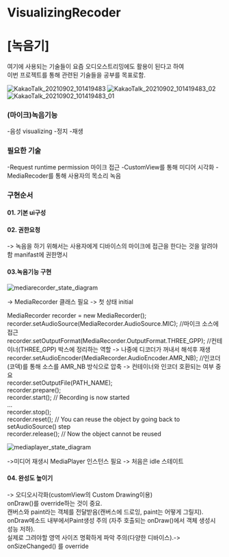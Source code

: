 # VisualizingRecoder
# [녹음기]
여기에 사용되는 기술들이 요즘 오디오스트리밍에도 활용이 된다고 하여   
이번 프로젝트를 통해  관련된 기술들을 공부를 목표로함.   

![KakaoTalk_20210902_101419483](https://user-images.githubusercontent.com/68258365/131765884-d3d8a3f0-b894-44b0-a18c-7ad5d64bb560.jpg)
![KakaoTalk_20210902_101419483_02](https://user-images.githubusercontent.com/68258365/131765909-57a3dc47-3976-484d-9d4e-a0470d258ccc.jpg)
![KakaoTalk_20210902_101419483_01](https://user-images.githubusercontent.com/68258365/131765896-32de8090-ed19-480f-8fdc-629c001d1451.jpg)


### (마이크)녹음기능
-음성 visualizing
-정지
-재생

### 필요한 기술
-Request runtime permission 마이크 접근
-CustomView를 통해 미디어 시각화
-MediaRecoder를 통해 사용자의 목소리 녹음

### 구현순서
#### 01. 기본 ui구성
#### 02. 권한요청
-> 녹음을 하기 위해서는 사용자에게 디바이스의 마이크에 접근을 한다는 것을 알려야함 manifast에 권한명시   
#### 03.녹음기능 구현
![mediarecorder_state_diagram](https://user-images.githubusercontent.com/68258365/131695820-49d2904a-c1a0-4c95-b23f-5fe35e1d9e9a.gif)

-> MediaRecorder 클래스 필요
-> 첫 상태 initial 

MediaRecorder recorder = new MediaRecorder();   
 recorder.setAudioSource(MediaRecorder.AudioSource.MIC);   //마이크 소스에 접근    
 recorder.setOutputFormat(MediaRecorder.OutputFormat.THREE_GPP);   //컨테이너(THREE_GPP) 박스에 정리하는 역할 -> 나중에 디코더가 꺼내서 해석후 재생
 recorder.setAudioEncoder(MediaRecorder.AudioEncoder.AMR_NB);   //인코더(코덱)를 통해 소스를 AMR_NB 방식으로 압축 -> 컨테이너와 인코더 호환되는 여부 중요   
 recorder.setOutputFile(PATH_NAME);   
 recorder.prepare();   
 recorder.start();   // Recording is now started   
 ...   
 recorder.stop();   
 recorder.reset();   // You can reuse the object by going back to setAudioSource() step   
 recorder.release(); // Now the object cannot be reused   

![mediaplayer_state_diagram](https://user-images.githubusercontent.com/68258365/131700483-58589e49-b543-4cfa-a628-6adcd1f318b3.gif)

->미디어 재생시 MediaPlayer 인스턴스 필요
-> 처음은 idle 스테이트


#### 04. 완성도 높이기

-> 오디오시각화(customView의 Custom Drawing이용)   
onDraw()를 override하는 것이 중요.   
캔버스와 paint라는 객체를 전달받음(캔버스에 드로잉, paint는 어떻게 그릴지).   
onDraw메소드 내부에서Paint생성 주의 (자주 호출되는 onDraw()에서 객체 생성시 성능 저하).   
실제로 그려야할 영역 사이즈 명확하게 파악 주의(다양한 디바이스).-> onSizeChanged() 를 override
